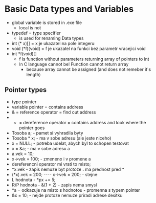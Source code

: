 # Basic Data types and Variables
- global variable is stored in .exe file
    * local is not
- typedef = type specifier
    * is used for renaming Data types
- int (* x)[] = x je ukazatel na pole integeru
- void (*f)(void) = f je ukazatel na funkci bez parametr vracejici void
- int *f(void)[]
    * f is function without parameters returning array of pointers to int
    * In C language cannot be! Function cannot return array
        * because array cannot be assigned (and does not remeber it's length)

## Pointer types
- type pointer 
- variable pointer = contains address
- & = reference operator = find out address
- * = dereference operator = contains address and look where the pointer goes
- Tosoba a; - pamet si vyhradila byty
- Tosoba * x;  - ma v sobe adresu (ale jeste niceho)
- x = NULL; - potreba udelat, abych byl to schopen testovat
- x = &a; - ma v sobe adresu a
- a.vek = 10;
- x->vek = 100; - zmeneno i v promene a
- dereferencni operator mi vrati to misto;
- *x.vek - zapis nemuze byt protoze . ma prednost pred *
- (*x).vek = 200; ---- x->vek = 200; - stejne
- L hodnota - *px += 5;
- R/P hodnota - &(1 + 2) - zapis nema smysl
- *a = odkazuje na misto s hodnotou - promenna s typem pointer
- &x = 10; - nejde protoze nemuze priradi adrese desitku 

